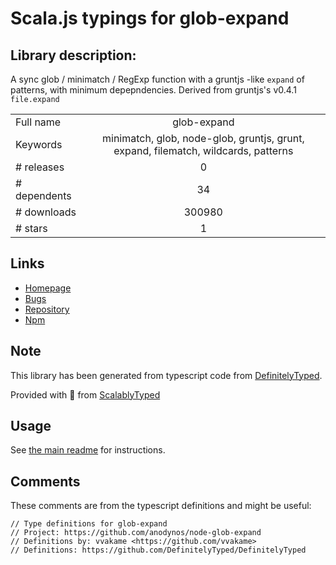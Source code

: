 
# Scala.js typings for glob-expand


## Library description:
A sync glob / minimatch / RegExp function with a gruntjs -like `expand` of patterns, with minimum depepndencies. Derived from gruntjs's v0.4.1 `file.expand`

|                    |                 |
| ------------------ | :-------------: |
| Full name          | glob-expand |
| Keywords           | minimatch, glob, node-glob, gruntjs, grunt, expand, filematch, wildcards, patterns |
| # releases         | 0 |
| # dependents       | 34 |
| # downloads        | 300980 |
| # stars            | 1 |

## Links
- [Homepage](https://github.com/anodynos/node-glob-expand)
- [Bugs](https://github.com/anodynos/node-glob-expand/issues)
- [Repository](https://github.com/anodynos/node-glob-expand)
- [Npm](https://www.npmjs.com/package/glob-expand)
    


## Note
This library has been generated from typescript code from [DefinitelyTyped](https://definitelytyped.org).

Provided with :purple_heart: from [ScalablyTyped](https://github.com/oyvindberg/ScalablyTyped)

## Usage
See [the main readme](../../readme.md) for instructions.

## Comments

These comments are from the typescript definitions and might be useful:
```
// Type definitions for glob-expand
// Project: https://github.com/anodynos/node-glob-expand
// Definitions by: vvakame <https://github.com/vvakame>
// Definitions: https://github.com/DefinitelyTyped/DefinitelyTyped

```

